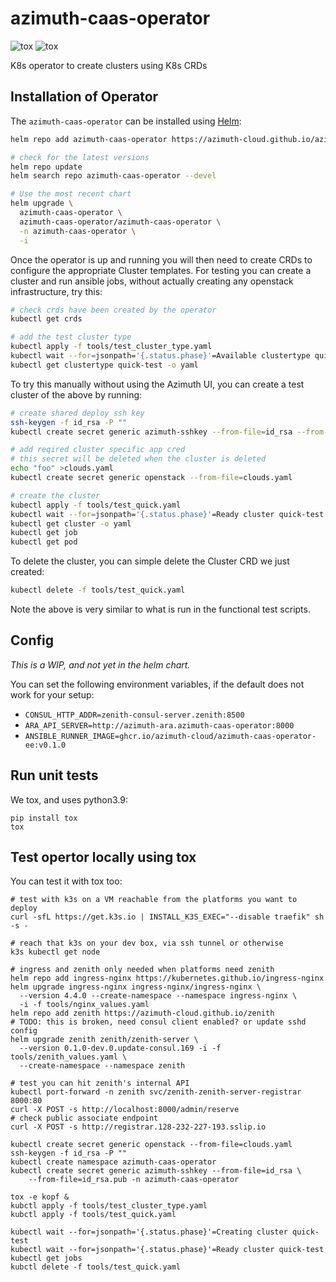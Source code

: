 # azimuth-caas-operator

![tox](https://github.com/azimuth-cloud/azimuth-caas-operator/actions/workflows/tox.yaml/badge.svg?branch=main)
![tox](https://github.com/azimuth-cloud/azimuth-caas-operator/actions/workflows/functional.yaml/badge.svg?branch=main)

K8s operator to create clusters using K8s CRDs

## Installation of Operator

The `azimuth-caas-operator` can be installed using [Helm](https://helm.sh):

```sh
helm repo add azimuth-caas-operator https://azimuth-cloud.github.io/azimuth-caas-operator

# check for the latest versions
helm repo update
helm search repo azimuth-caas-operator --devel

# Use the most recent chart
helm upgrade \
  azimuth-caas-operator \
  azimuth-caas-operator/azimuth-caas-operator \
  -n azimuth-caas-operator \
  -i
```

Once the operator is up and running you will then need to create
CRDs to configure the appropriate Cluster templates.
For testing you can create a cluster and run ansible jobs,
without actually creating any openstack infrastructure,
try this:

```sh
# check crds have been created by the operator
kubectl get crds

# add the test cluster type
kubectl apply -f tools/test_cluster_type.yaml
kubectl wait --for=jsonpath='{.status.phase}'=Available clustertype quick-test
kubectl get clustertype quick-test -o yaml
```

To try this manually without using the Azimuth UI,
you can create a test cluster of the above by running:

```sh
# create shared deploy ssh key
ssh-keygen -f id_rsa -P ""
kubectl create secret generic azimuth-sshkey --from-file=id_rsa --from-file=id_rsa.pub -n azimuth-caas-operator

# add reqired cluster specific app cred
# this secret will be deleted when the cluster is deleted
echo "foo" >clouds.yaml
kubectl create secret generic openstack --from-file=clouds.yaml

# create the cluster
kubectl apply -f tools/test_quick.yaml
kubectl wait --for=jsonpath='{.status.phase}'=Ready cluster quick-test --timeout=2m
kubectl get cluster -o yaml
kubectl get job
kubectl get pod
```

To delete the cluster, you can simple delete the Cluster CRD
we just created:

```sh
kubectl delete -f tools/test_quick.yaml
```

Note the above is very similar to what is run in the
functional test scripts.

## Config

_This is a WIP, and not yet in the helm chart._

You can set the following environment variables,
if the default does not work for your setup:

- `CONSUL_HTTP_ADDR=zenith-consul-server.zenith:8500`
- `ARA_API_SERVER=http://azimuth-ara.azimuth-caas-operator:8000`
- `ANSIBLE_RUNNER_IMAGE=ghcr.io/azimuth-cloud/azimuth-caas-operator-ee:v0.1.0`

## Run unit tests

We tox, and uses python3.9:

    pip install tox
    tox

## Test opertor locally using tox

You can test it with tox too:

    # test with k3s on a VM reachable from the platforms you want to deploy
    curl -sfL https://get.k3s.io | INSTALL_K3S_EXEC="--disable traefik" sh -s -

    # reach that k3s on your dev box, via ssh tunnel or otherwise
    k3s kubectl get node

    # ingress and zenith only needed when platforms need zenith
    helm repo add ingress-nginx https://kubernetes.github.io/ingress-nginx
    helm upgrade ingress-nginx ingress-nginx/ingress-nginx \
      --version 4.4.0 --create-namespace --namespace ingress-nginx \
      -i -f tools/nginx_values.yaml
    helm repo add zenith https://azimuth-cloud.github.io/zenith
    # TODO: this is broken, need consul client enabled? or update sshd config
    helm upgrade zenith zenith/zenith-server \
      --version 0.1.0-dev.0.update-consul.169 -i -f tools/zenith_values.yaml \
      --create-namespace --namespace zenith

    # test you can hit zenith's internal API
    kubectl port-forward -n zenith svc/zenith-zenith-server-registrar 8000:80
    curl -X POST -s http://localhost:8000/admin/reserve
    # check public associate endpoint
    curl -X POST -s http://registrar.128-232-227-193.sslip.io

    kubectl create secret generic openstack --from-file=clouds.yaml
    ssh-keygen -f id_rsa -P ""
    kubectl create namespace azimuth-caas-operator
    kubectl create secret generic azimuth-sshkey --from-file=id_rsa \
        --from-file=id_rsa.pub -n azimuth-caas-operator

    tox -e kopf &
    kubctl apply -f tools/test_cluster_type.yaml
    kubctl apply -f tools/test_quick.yaml

    kubectl wait --for=jsonpath='{.status.phase}'=Creating cluster quick-test
    kubectl wait --for=jsonpath='{.status.phase}'=Ready cluster quick-test
    kubectl get jobs
    kubctl delete -f tools/test_quick.yaml
